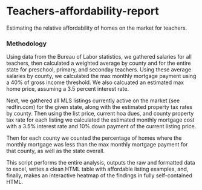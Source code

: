 # Teachers-affordability-report
Estimating the relative affordability of homes on the market for teachers.

### Methodology
Using data from the Bureau of Labor statistics, we gathered salaries for all teachers, then calculated a weighted average by county and for the entire state for preschool, primary, and seconday teachers. Using these average salaries by county, we calculated the max monthly mortgage payment using a 40% of gross income threshold. We also calcuated an estimated max home price, assuming a 3.5 percent interest rate.

Next, we gathered all MLS listings currently active on the market (see redfin.com) for the given state, along with the estimated property tax rates by county. Then using the list price, current hoa dues, and county property tax rate for each listing we calculated the estimated monthly mortgage cost with a 3.5% interest rate and 10% down payment of the current listing price. 

Then for each county we counted the percentage of homes where the monthly mortgage was less than the max monthly mortgage payment for that county, as well as the state overall.

This script performs the entire analysis, outputs the raw and formatted data to excel, writes a clean HTML table with affordable listing examples, and, finally, makes an interactive heatmap of the findings in fully self-contained HTML.
